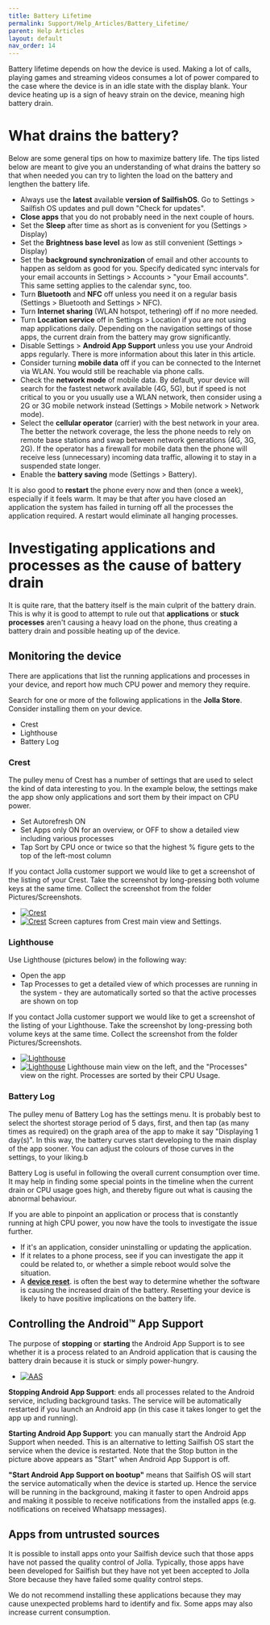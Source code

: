 ```yaml
---
title: Battery Lifetime
permalink: Support/Help_Articles/Battery_Lifetime/
parent: Help Articles
layout: default
nav_order: 14
---
```


Battery lifetime depends on how the device is used. Making a lot of calls, playing games and streaming videos consumes a lot of power compared to the case where the device is in an idle state with the display blank. Your device heating up is a sign of heavy strain on the device, meaning high battery drain.

# What drains the battery?
Below are some general tips on how to maximize battery life. The tips listed below are meant to give you an understanding of what drains the battery so that when needed you can try to lighten the load on the battery and lengthen the battery life.

* Always use the **latest** available **version of SailfishOS**. Go to Settings > Sailfish OS updates and pull down "Check for updates".
* **Close apps** that you do not probably need in the next couple of hours.
* Set the **Sleep** after time as short as is convenient for you (Settings > Display)
* Set the **Brightness base level** as low as still convenient (Settings > Display)
* Set the **background synchronization** of email and other accounts to happen as seldom as good for you. Specify dedicated sync intervals for your email accounts in Settings > Accounts > "your Email accounts". This same setting applies to the calendar sync, too.
* Turn **Bluetooth** and **NFC** off unless you need it on a regular basis (Settings > Bluetooth and Settings > NFC).
* Turn **Internet sharing** (WLAN hotspot, tethering) off if no more needed.
* Turn **Location service** off in Settings > Location if you are not using map applications daily. Depending on the navigation settings of those apps, the current drain from the battery may grow significantly.
* Disable Settings > **Android App Support** unless you use your Android apps regularly. There is more information about this later in this article.
* Consider turning **mobile data** off if you can be connected to the Internet via WLAN. You would still be reachable via phone calls.
* Check the **network mode** of mobile data. By default, your device will search for the fastest network available (4G, 5G), but if speed is not critical to you or you usually use a WLAN network, then consider using a 2G or 3G mobile network instead (Settings > Mobile network > Network mode).
* Select the **cellular operator** (carrier) with the best network in your area. The better the network coverage, the less the phone needs to rely on remote base stations and swap between network generations (4G, 3G, 2G). If the operator has a firewall for mobile data then the phone will receive less (unnecessary) incoming data traffic, allowing it to stay in a suspended state longer.
* Enable the **battery saving** mode (Settings > Battery).

It is also good to **restart** the phone every now and then (once a week), especially if it feels warm. It may be that after you have closed an application the system has failed in turning off all the processes the application required. A restart would eliminate all hanging processes.

# Investigating applications and processes as the cause of battery drain
It is quite rare, that the battery itself is the main culprit of the battery drain. This is why it is good to attempt to rule out that **applications** or **stuck processes** aren't causing a heavy load on the phone, thus creating a battery drain and possible heating up of the device.

## Monitoring the device
There are applications that list the running applications and processes in your device, and report how much CPU power and memory they require.

Search for one or more of the following applications in the **Jolla Store**. Consider installing them on your device.

* Crest
* Lighthouse
* Battery Log

### Crest
The pulley menu of Crest has a number of settings that are used to select the kind of data interesting to you. In the example below, the settings make the app show only applications and sort them by their impact on CPU power.

* Set Autorefresh ON
* Set Apps only ON for an overview, or OFF to show a detailed view including various processes
* Tap Sort by CPU once or twice so that the highest % figure gets to the top of the left-most column

If you contact Jolla customer support we would like to get a screenshot of the listing of your Crest. Take the screenshot by long-pressing both volume keys at the same time. Collect the screenshot from the folder Pictures/Screenshots.

<div class="flex-images" markdown="1">

* <a href="Crest 1.jpg"><img src="Crest 1.jpg" alt="Crest"></a>
  <span class="md_figcaption">
  </span>
* <a href="Crest 2.jpg"><img src="Crest 2.jpg" alt="Crest"></a>
  <span class="md_figcaption">
  </span>
  Screen captures from Crest main view and Settings.
</div>

### Lighthouse
Use Lighthouse (pictures below) in the following way:

* Open the app
* Tap Processes to get a detailed view of which processes are running in the system - they are automatically sorted so that the active processes are shown on top

If you contact Jolla customer support we would like to get a screenshot of the listing of your Lighthouse. Take the screenshot by long-pressing both volume keys at the same time. Collect the screenshot from the folder Pictures/Screenshots.

<div class="flex-images" markdown="1">

* <a href="Lighthouse 1.jpg"><img src="Lighthouse 1.jpg" alt="Lighthouse"></a>
  <span class="md_figcaption">
  </span>
* <a href="Lighthouse 2.jpg"><img src="Lighthouse 2.jpg" alt="Lighthouse"></a>
  <span class="md_figcaption">
  </span>
  Lighthouse main view on the left, and the "Processes" view on the right. Processes are sorted by their CPU Usage.
</div>

### Battery Log
The pulley menu of Battery Log has the settings menu. It is probably best to select the shortest storage period of 5 days, first, and then tap (as many times as required) on the graph area of the app to make it say "Displaying 1 day(s)". In this way, the battery curves start developing to the main display of the app sooner. You can adjust the colours of those curves in the settings, to your liking.b

Battery Log is useful in following the overall current consumption over time. It may help in finding some special points in the timeline when the current drain or CPU usage goes high, and thereby figure out what is causing the abnormal behaviour.

If you are able to pinpoint an application or process that is constantly running at high CPU power, you now have the tools to investigate the issue further.

* If it's an application, consider uninstalling or updating the application.
* If it relates to a phone process, see if you can investigate the app it could be related to, or whether a simple reboot would solve the situation.
* A [**device reset**](/Support/Help_Articles/Factory_Reset/). is often the best way to determine whether the software is causing the increased drain of the battery. Resetting your device is likely to have positive implications on the battery life.

## Controlling the Android™ App Support
The purpose of **stopping** or **starting** the Android App Support is to see whether it is a process related to an Android application that is causing the battery drain because it is stuck or simply power-hungry.

<div class="flex-images" markdown="1">

* <a href="AAS.png" class="narrow-image"><img src="AAS.png" alt="AAS"></a>
  <span class="md_figcaption">
  </span>
</div>

**Stopping Android App Support**: ends all processes related to the Android service, including background tasks. The service will be automatically restarted if you launch an Android app (in this case it takes longer to get the app up and running).

**Starting Android App Support**: you can manually start the Android App Support when needed. This is an alternative to letting Sailfish OS start the service when the device is restarted. Note that the Stop button in the picture above appears as "Start" when Android App Support is off.

**"Start Android App Support on bootup"** means that Sailfish OS will start the service automatically when the device is started up. Hence the service will be running in the background, making it faster to open Android apps and making it possible to receive notifications from the installed apps (e.g. notifications on received Whatsapp messages).

## Apps from untrusted sources
It is possible to install apps onto your Sailfish device such that those apps have not passed the quality control of Jolla. Typically, those apps have been developed for Sailfish but they have not yet been accepted to Jolla Store because they have failed some quality control steps.

We do not recommend installing these applications because they may cause unexpected problems hard to identify and fix. Some apps may also increase current consumption.
